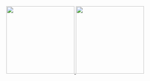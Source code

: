 <div>
<a href="https://github.com/seu-usuário-aqui">
<img height="180em" src="https://github-readme-stats.vercel.app/api/top-langs/?username=ferreiranatan&layout=compact&langs_count=7&theme=dracula"/>
<img height="180em" src="https://github-readme-stats.vercel.app/api?username=ferreiranatan&show_icons=true&theme=dracula&include_all_commits=true&count_private=true"/>
</div>
  
